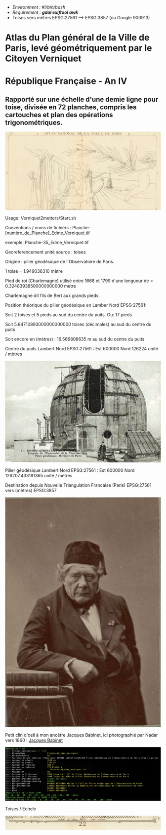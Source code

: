 * *Environment : #!/bin/bash*
* *Requirement : **gdal exiftool awk***
* Toises vers mètres EPSG:27561 --> EPSG:3857 (ou Google 900913)

# Atlas du Plan général de la Ville de Paris, levé géométriquement par le Citoyen Verniquet
# République Française - An IV
## Rapporté sur une échelle d'une demie ligne pour toise, divisée en 72 planches, compris les cartouches et plan des opérations trigonométriques.


![Screenshot](img/Front.jpg)

Usage: Verniquet2metters/Start.sh

Conventions / noms de fichiers : Planche-[numèro_de_Planche]_Edme_Verniquet.tif

exemple: Planche-35_Edme_Verniquet.tif

Georeferencement unité source : toises

Origine : pilier géodésique de l'Observatoire de Paris.

1 toise = 1.949036310 mètre

Pied de roi (Charlemagne) utilisé entre 1668 et 1799 d'une longueur de = 0.32483938500000000000 mètre

Charlemagne dit fils de Bert aux grands pieds. 

Position théorique du pilier géodésique en Lamber Nord EPSG:27561:

Soit 2 toises et 5 pieds au sud du centre du puits. Ou: 17 pieds

Soit 5.84710893000000000000 toises (décimales) au sud du centre du puits

Soit encore en (mètres) : 16.566808635 m au sud du centre du puits

Centre du puits Lambert Nord EPSG:27561 : Est 600000 Nord 126224 unité / mètres

![Screenshot](img/Observatoire.jpg)

Pilier géodésique Lambert Nord EPSG:27561 : Est 600000 Nord 126207.433191365 unité / mètres

Destination depuis Nouvelle Triangulation Francaise (Paris) EPSG:27561 vers (mètres) EPSG:3857

![Screenshot](img/Babinet_btv1b53065387c_f1.jpg)

Petit clin d'oeil à mon ancètre Jacques Babinet, ici photographié par Nadar vers 1860 :
[Jacques Babinet](https://fr.wikipedia.org/wiki/Jacques_Babinet)

![Screenshot](img/Shell.jpg)

Toises / Echele

![Screenshot](img/echele.jpg)


